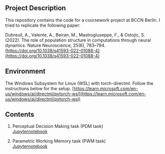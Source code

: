 
## Project Description

This repository contains the code for a coursework project at BCCN Berlin. I tried to replicate the following paper: 

Dubreuil, A., Valente, A., Beiran, M., Mastrogiuseppe, F., & Ostojic, S. (2022). The role of population structure in computations through neural dynamics. Nature Neuroscience, 25(6), 783–794. [https://doi.org/10.1038/s41593-022-01088-4](https://doi.org/10.1038/s41593-022-01088-4)

## Environment 
The Windows Subsystem for Linux (WSL) with torch-directml. Follow the instructions below for the setup. [https://learn.microsoft.com/en-us/windows/ai/directml/pytorch-wsl](https://learn.microsoft.com/en-us/windows/ai/directml/pytorch-wsl)


## Contents 

1. Perceptual Decision Making task (PDM task) \
    [Jupyternotebook](https://github.com/yotaKawashima/low_rank_RNN/blob/main/perceptual_decision_making.ipynb)

2. Parametric Working Memory task (PWM task) \
    [Jupyternotebook](https://github.com/yotaKawashima/low_rank_RNN/blob/main/parametric_working_memory.ipynb)
